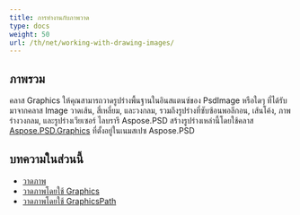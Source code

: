 ```yaml
---
title: การทำงานกับภาพวาด
type: docs
weight: 50
url: /th/net/working-with-drawing-images/
---
```


## **ภาพรวม**
คลาส Graphics ให้คุณสามารถวาดรูปร่างพื้นฐานในอินสแตนซ์ของ PsdImage หรือใดๆ ที่ได้รับมาจากคลาส Image วาดเส้น, สี่เหลี่ยม, และวงกลม, รวมถึงรูปร่างที่ซับซ้อนพอลีกอน, เส้นโค้ง, ภาพร่างวงกลม, และรูปร่างเวียเซอร์ ไลบรารี Aspose.PSD สร้างรูปร่างเหล่านี้โดยใช้คลาส [Aspose.PSD.Graphics](https://reference.aspose.com/psd/net/aspose.psd/graphics) ที่ตั้งอยู่ในเนมสเปซ Aspose.PSD


## **บทความในส่วนนี้**
- [วาดภาพ](/th/psd/net/drawing-images/)
- [วาดภาพโดยใช้ Graphics](/th/psd/net/drawing-images-using-graphics/)
- [วาดภาพโดยใช้ GraphicsPath](/th/psd/net/drawing-images-using-graphicspath/)
